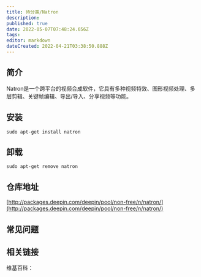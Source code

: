 ```yaml
---
title: 待分类/Natron
description: 
published: true
date: 2022-05-07T07:48:24.656Z
tags: 
editor: markdown
dateCreated: 2022-04-21T03:38:50.888Z
---
```


## 简介

Natron是一个跨平台的视频合成软件，它具有多种视频特效、图形视频处理、多层剪辑、关键帧编辑、导出/导入、分享视频等功能。

## 安装

`sudo apt-get install natron`

## 卸载

`sudo apt-get remove natron`

## 仓库地址

[http://packages.deepin.com/deepin/pool/non-free/n/natron/](http://packages.deepin.com/deepin/pool/non-free/n/natron/)

## 常见问题

## 相关链接

维基百科：
